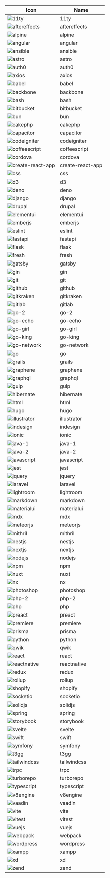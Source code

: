 
  | Icon | Name |
  |-----------|-------|
  | ![11ty](/icons/11ty.svg) | 11ty 
| ![aftereffects](/icons/aftereffects.svg) | aftereffects 
| ![alpine](/icons/alpine.svg) | alpine 
| ![angular](/icons/angular.svg) | angular 
| ![ansible](/icons/ansible.svg) | ansible 
| ![astro](/icons/astro.svg) | astro 
| ![auth0](/icons/auth0.svg) | auth0 
| ![axios](/icons/axios.svg) | axios 
| ![babel](/icons/babel.svg) | babel 
| ![backbone](/icons/backbone.svg) | backbone 
| ![bash](/icons/bash.svg) | bash 
| ![bitbucket](/icons/bitbucket.svg) | bitbucket 
| ![bun](/icons/bun.svg) | bun 
| ![cakephp](/icons/cakephp.svg) | cakephp 
| ![capacitor](/icons/capacitor.svg) | capacitor 
| ![codeigniter](/icons/codeigniter.svg) | codeigniter 
| ![coffeescript](/icons/coffeescript.svg) | coffeescript 
| ![cordova](/icons/cordova.svg) | cordova 
| ![create-react-app](/icons/create-react-app.svg) | create-react-app 
| ![css](/icons/css.svg) | css 
| ![d3](/icons/d3.svg) | d3 
| ![deno](/icons/deno.svg) | deno 
| ![django](/icons/django.svg) | django 
| ![drupal](/icons/drupal.svg) | drupal 
| ![elementui](/icons/elementui.svg) | elementui 
| ![emberjs](/icons/emberjs.svg) | emberjs 
| ![eslint](/icons/eslint.svg) | eslint 
| ![fastapi](/icons/fastapi.svg) | fastapi 
| ![flask](/icons/flask.svg) | flask 
| ![fresh](/icons/fresh.svg) | fresh 
| ![gatsby](/icons/gatsby.svg) | gatsby 
| ![gin](/icons/gin.svg) | gin 
| ![git](/icons/git.svg) | git 
| ![github](/icons/github.svg) | github 
| ![gitkraken](/icons/gitkraken.svg) | gitkraken 
| ![gitlab](/icons/gitlab.svg) | gitlab 
| ![go-2](/icons/go-2.svg) | go-2 
| ![go-echo](/icons/go-echo.svg) | go-echo 
| ![go-girl](/icons/go-girl.svg) | go-girl 
| ![go-king](/icons/go-king.svg) | go-king 
| ![go-network](/icons/go-network.svg) | go-network 
| ![go](/icons/go.svg) | go 
| ![grails](/icons/grails.svg) | grails 
| ![graphene](/icons/graphene.svg) | graphene 
| ![graphql](/icons/graphql.svg) | graphql 
| ![gulp](/icons/gulp.svg) | gulp 
| ![hibernate](/icons/hibernate.svg) | hibernate 
| ![html](/icons/html.svg) | html 
| ![hugo](/icons/hugo.svg) | hugo 
| ![illustrator](/icons/illustrator.svg) | illustrator 
| ![indesign](/icons/indesign.svg) | indesign 
| ![ionic](/icons/ionic.svg) | ionic 
| ![java-1](/icons/java-1.svg) | java-1 
| ![java-2](/icons/java-2.svg) | java-2 
| ![javascript](/icons/javascript.svg) | javascript 
| ![jest](/icons/jest.svg) | jest 
| ![jquery](/icons/jquery.svg) | jquery 
| ![laravel](/icons/laravel.svg) | laravel 
| ![lightroom](/icons/lightroom.svg) | lightroom 
| ![markdown](/icons/markdown.svg) | markdown 
| ![materialui](/icons/materialui.svg) | materialui 
| ![mdx](/icons/mdx.svg) | mdx 
| ![meteorjs](/icons/meteorjs.svg) | meteorjs 
| ![mithril](/icons/mithril.svg) | mithril 
| ![nestjs](/icons/nestjs.svg) | nestjs 
| ![nextjs](/icons/nextjs.svg) | nextjs 
| ![nodejs](/icons/nodejs.svg) | nodejs 
| ![npm](/icons/npm.svg) | npm 
| ![nuxt](/icons/nuxt.svg) | nuxt 
| ![nx](/icons/nx.svg) | nx 
| ![photoshop](/icons/photoshop.svg) | photoshop 
| ![php-2](/icons/php-2.svg) | php-2 
| ![php](/icons/php.svg) | php 
| ![preact](/icons/preact.svg) | preact 
| ![premiere](/icons/premiere.svg) | premiere 
| ![prisma](/icons/prisma.svg) | prisma 
| ![python](/icons/python.svg) | python 
| ![qwik](/icons/qwik.svg) | qwik 
| ![react](/icons/react.svg) | react 
| ![reactnative](/icons/reactnative.svg) | reactnative 
| ![redux](/icons/redux.svg) | redux 
| ![rollup](/icons/rollup.svg) | rollup 
| ![shopify](/icons/shopify.svg) | shopify 
| ![socketio](/icons/socketio.svg) | socketio 
| ![solidjs](/icons/solidjs.svg) | solidjs 
| ![spring](/icons/spring.svg) | spring 
| ![storybook](/icons/storybook.svg) | storybook 
| ![svelte](/icons/svelte.svg) | svelte 
| ![swift](/icons/swift.svg) | swift 
| ![symfony](/icons/symfony.svg) | symfony 
| ![t3gg](/icons/t3gg.svg) | t3gg 
| ![tailwindcss](/icons/tailwindcss.svg) | tailwindcss 
| ![trpc](/icons/trpc.svg) | trpc 
| ![turborepo](/icons/turborepo.svg) | turborepo 
| ![typescript](/icons/typescript.svg) | typescript 
| ![v8engine](/icons/v8engine.svg) | v8engine 
| ![vaadin](/icons/vaadin.svg) | vaadin 
| ![vite](/icons/vite.svg) | vite 
| ![vitest](/icons/vitest.svg) | vitest 
| ![vuejs](/icons/vuejs.svg) | vuejs 
| ![webpack](/icons/webpack.svg) | webpack 
| ![wordpress](/icons/wordpress.svg) | wordpress 
| ![xampp](/icons/xampp.svg) | xampp 
| ![xd](/icons/xd.svg) | xd 
| ![zend](/icons/zend.svg) | zend 
  